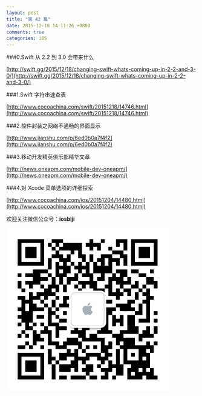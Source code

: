 ```yaml
---
layout: post
title: "第 42 篇"
date: 2015-12-18 14:11:26 +0800
comments: true
categories: iOS
---
```

###0.Swift 从 2.2 到 3.0 会带来什么

[http://swift.gg/2015/12/18/changing-swift-whats-coming-up-in-2-2-and-3-0/](http://swift.gg/2015/12/18/changing-swift-whats-coming-up-in-2-2-and-3-0/)  

###1.Swift 字符串速查表

[http://www.cocoachina.com/swift/20151218/14746.html](http://www.cocoachina.com/swift/20151218/14746.html)  

###2.控件封装之网络不通畅的界面显示

[http://www.jianshu.com/p/6ed0b0a7f4f2](http://www.jianshu.com/p/6ed0b0a7f4f2)  

###3.移动开发精英俱乐部精华文章

[http://news.oneapm.com/mobile-dev-oneapm/](http://news.oneapm.com/mobile-dev-oneapm/)  

###4.对 Xcode 菜单选项的详细探索

[http://www.cocoachina.com/ios/20151204/14480.html](http://www.cocoachina.com/ios/20151204/14480.html)  

欢迎关注微信公众号：**iosbiji**

![iOS开发笔记](/images/weixin.jpg)